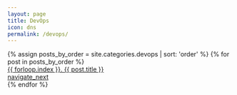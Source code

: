 ```yaml
---
layout: page
title: DevOps
icon: dns
permalink: /devops/
---
```


<div class='list'>
  {% assign posts_by_order = site.categories.devops | sort: 'order' %}
  {% for post in posts_by_order %}
    <a href="{{ post.url }}" class='list-item'>
      <div class='list-item__content'>
        <div class='list-item-title'>{{ forloop.index }}. {{ post.title }}</div>
      </div>
      <div class='btn-secondary btn--icon btn--small'>
        <span class='material-symbols-outlined'>navigate_next</span>
      </div>
    </a>
  {% endfor %}
</div>
